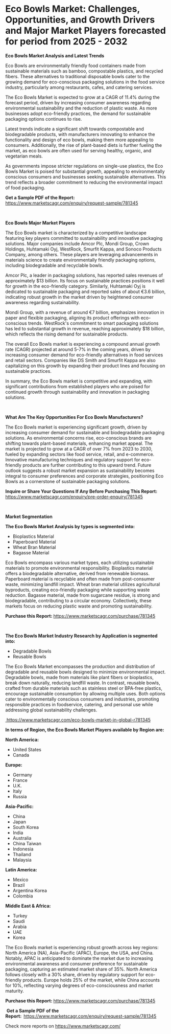 <p><h1>Eco Bowls Market: Challenges, Opportunities, and Growth Drivers and Major Market Players forecasted for period from 2025 - 2032</h1></p><p><strong>Eco Bowls Market Analysis and Latest Trends</strong></p>
<p><p>Eco Bowls are environmentally friendly food containers made from sustainable materials such as bamboo, compostable plastics, and recycled fibers. These alternatives to traditional disposable bowls cater to the growing demand for eco-conscious packaging solutions in the food service industry, particularly among restaurants, cafes, and catering services.</p><p>The Eco Bowls Market is expected to grow at a CAGR of 11.4% during the forecast period, driven by increasing consumer awareness regarding environmental sustainability and the reduction of plastic waste. As more businesses adopt eco-friendly practices, the demand for sustainable packaging options continues to rise. </p><p>Latest trends indicate a significant shift towards compostable and biodegradable products, with manufacturers innovating to enhance the functionality and design of eco bowls, making them more appealing to consumers. Additionally, the rise of plant-based diets is further fueling the market, as eco bowls are often used for serving healthy, organic, and vegetarian meals. </p><p>As governments impose stricter regulations on single-use plastics, the Eco Bowls Market is poised for substantial growth, appealing to environmentally conscious consumers and businesses seeking sustainable alternatives. This trend reflects a broader commitment to reducing the environmental impact of food packaging.</p></p>
<p><strong>Get a Sample PDF of the Report:&nbsp;</strong> <a href="https://www.marketscagr.com/enquiry/request-sample/781345?utm_campaign=2939&utm_medium=2&utm_source=Github&utm_content=ia&utm_term=04042025&utm_id=eco-bowls">https://www.marketscagr.com/enquiry/request-sample/781345</a></p>
<p>&nbsp;</p>
<p><strong>Eco Bowls Major Market Players</strong></p>
<p><p>The Eco Bowls market is characterized by a competitive landscape featuring key players committed to sustainability and innovative packaging solutions. Major companies include Amcor Plc, Mondi Group, Crown Holdings, Huhtamaki Oyj, WestRock, Smurfit Kappa, and Sonoco Products Company, among others. These players are leveraging advancements in materials science to create environmentally friendly packaging options, including biodegradable and recyclable bowls.</p><p>Amcor Plc, a leader in packaging solutions, has reported sales revenues of approximately $13 billion. Its focus on sustainable practices positions it well for growth in the eco-friendly category. Similarly, Huhtamaki Oyj is dedicated to sustainable packaging and reported sales of about €3.6 billion, indicating robust growth in the market driven by heightened consumer awareness regarding sustainability.</p><p>Mondi Group, with a revenue of around €7 billion, emphasizes innovation in paper and flexible packaging, aligning its product offerings with eco-conscious trends. WestRock's commitment to smart packaging solutions has led to substantial growth in revenue, reaching approximately $18 billion, which reflects the rising demand for sustainable products.</p><p>The overall Eco Bowls market is experiencing a compound annual growth rate (CAGR) projected at around 5-7% in the coming years, driven by increasing consumer demand for eco-friendly alternatives in food services and retail sectors. Companies like DS Smith and Smurfit Kappa are also capitalizing on this growth by expanding their product lines and focusing on sustainable practices.</p><p>In summary, the Eco Bowls market is competitive and expanding, with significant contributions from established players who are poised for continued growth through sustainability and innovation in packaging solutions.</p></p>
<p>&nbsp;</p>
<p><strong>What Are The Key Opportunities For Eco Bowls Manufacturers?</strong></p>
<p><p>The Eco Bowls market is experiencing significant growth, driven by increasing consumer demand for sustainable and biodegradable packaging solutions. As environmental concerns rise, eco-conscious brands are shifting towards plant-based materials, enhancing market appeal. The market is projected to grow at a CAGR of over 7% from 2023 to 2030, fueled by expanding sectors like food service, retail, and e-commerce. Innovative manufacturing techniques and regulatory support for eco-friendly products are further contributing to this upward trend. Future outlook suggests a robust market expansion as sustainability becomes integral to consumer preferences and corporate strategies, positioning Eco Bowls as a cornerstone of sustainable packaging solutions.</p></p>
<p><strong>Inquire or Share Your Questions If Any Before Purchasing This Report:</strong> <a href="https://www.marketscagr.com/enquiry/pre-order-enquiry/781345?utm_campaign=2939&utm_medium=2&utm_source=Github&utm_content=ia&utm_term=04042025&utm_id=eco-bowls">https://www.marketscagr.com/enquiry/pre-order-enquiry/781345</a></p>
<p>&nbsp;</p>
<p><strong>Market Segmentation</strong></p>
<p><strong>The Eco Bowls Market Analysis by types is segmented into:</strong></p>
<p><ul><li>Bioplastics Material</li><li>Paperboard Material</li><li>Wheat Bran Material</li><li>Bagasse Material</li></ul></p>
<p><p>Eco Bowls encompass various market types, each utilizing sustainable materials to promote environmental responsibility. Bioplastics material offers a biodegradable alternative, derived from renewable biomass. Paperboard material is recyclable and often made from post-consumer waste, minimizing landfill impact. Wheat bran material utilizes agricultural byproducts, creating eco-friendly packaging while supporting waste reduction. Bagasse material, made from sugarcane residue, is strong and biodegradable, contributing to a circular economy. Collectively, these markets focus on reducing plastic waste and promoting sustainability.</p></p>
<p><strong>Purchase this Report:&nbsp;</strong><a href="https://www.marketscagr.com/purchase/781345?utm_campaign=2939&utm_medium=2&utm_source=Github&utm_content=ia&utm_term=04042025&utm_id=eco-bowls">https://www.marketscagr.com/purchase/781345</a></p>
<p>&nbsp;</p>
<p><strong>The Eco Bowls Market Industry Research by Application is segmented into:</strong></p>
<p><ul><li>Degradable Bowls</li><li>Reusable Bowls</li></ul></p>
<p><p>The Eco Bowls Market encompasses the production and distribution of degradable and reusable bowls designed to minimize environmental impact. Degradable bowls, made from materials like plant fibers or bioplastics, break down naturally, reducing landfill waste. In contrast, reusable bowls, crafted from durable materials such as stainless steel or BPA-free plastics, encourage sustainable consumption by allowing multiple uses. Both options cater to environmentally conscious consumers and industries, promoting responsible practices in foodservice, catering, and personal use while addressing global sustainability challenges.</p></p>
<p><a href="https://www.marketscagr.com/eco-bowls-market-in-global-r781345?utm_campaign=2939&utm_medium=2&utm_source=Github&utm_content=ia&utm_term=04042025&utm_id=eco-bowls">&nbsp;https://www.marketscagr.com/eco-bowls-market-in-global-r781345</a></p>
<p><strong>In terms of Region, the Eco Bowls Market Players available by Region are:</strong></p>
<p>
    <p> <strong> North America: </strong>
        <ul>
            <li>United States</li>
            <li>Canada</li>
        </ul>
        </p> 
    <p> <strong> Europe: </strong>
        <ul>
            <li>Germany</li>
            <li>France</li>
            <li>U.K.</li>
            <li>Italy</li>
            <li>Russia</li>
        </ul>
        </p> 
    <p> <strong> Asia-Pacific: </strong>
        <ul>
            <li>China</li>
            <li>Japan</li>
            <li>South Korea</li>
            <li>India</li>
            <li>Australia</li>
            <li>China Taiwan</li>
            <li>Indonesia</li>
            <li>Thailand</li>
            <li>Malaysia</li>
        </ul>
        </p> 
    <p> <strong> Latin America: </strong>
        <ul>
            <li>Mexico</li>
            <li>Brazil</li>
            <li>Argentina Korea</li>
            <li>Colombia</li>
        </ul>
        </p> 
    <p> <strong> Middle East & Africa: </strong>
        <ul>
            <li>Turkey</li>
            <li>Saudi</li>
            <li>Arabia</li>
            <li>UAE</li>
            <li>Korea</li>
        </ul>
    </p>
    </p>
<p><p>The Eco Bowls market is experiencing robust growth across key regions: North America (NA), Asia-Pacific (APAC), Europe, the USA, and China. Notably, APAC is anticipated to dominate the market due to increasing environmental awareness and consumer preference for sustainable packaging, capturing an estimated market share of 35%. North America follows closely with a 30% share, driven by regulatory support for eco-friendly products. Europe holds 25% of the market, while China accounts for 10%, reflecting varying degrees of eco-consciousness and market maturity.</p></p>
<p><strong>Purchase this Report: </strong><a href="https://www.marketscagr.com/purchase/781345?utm_campaign=2939&utm_medium=2&utm_source=Github&utm_content=ia&utm_term=04042025&utm_id=eco-bowls">https://www.marketscagr.com/purchase/781345</a></p>
<p>&nbsp;<strong>Get a Sample PDF of the Report:&nbsp;&nbsp;</strong><a href="https://www.marketscagr.com/enquiry/request-sample/781345?utm_campaign=2939&utm_medium=2&utm_source=Github&utm_content=ia&utm_term=04042025&utm_id=eco-bowls">https://www.marketscagr.com/enquiry/request-sample/781345</a></p>
<p><strong></strong></p>
<p>Check more reports on <a href="https://www.marketscagr.com/?utm_campaign=2939&utm_medium=2&utm_source=Github&utm_content=ia&utm_term=04042025&utm_id=eco-bowls">https://www.marketscagr.com/</a></p>